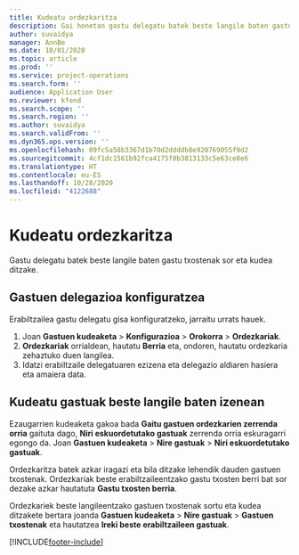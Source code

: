 ```yaml
---
title: Kudeatu ordezkaritza
description: Gai honetan gastu delegatu batek beste langile baten gastu txostenak nola sortu eta kudeatu ditzakeen buruzko informazioa ematen da.
author: suvaidya
manager: AnnBe
ms.date: 10/01/2020
ms.topic: article
ms.prod: ''
ms.service: project-operations
ms.search.form: ''
audience: Application User
ms.reviewer: kfend
ms.search.scope: ''
ms.search.region: ''
ms.author: suvaidya
ms.search.validFrom: ''
ms.dyn365.ops.version: ''
ms.openlocfilehash: 09fc5a58b3367d1b70d2ddddb8e920769055f9d2
ms.sourcegitcommit: 4cf1dc1561b92fca4175f0b3813133c5e63ce8e6
ms.translationtype: HT
ms.contentlocale: eu-ES
ms.lasthandoff: 10/28/2020
ms.locfileid: "4122688"
---
```

# <a name="manage-delegation"></a>Kudeatu ordezkaritza
Gastu delegatu batek beste langile baten gastu txostenak sor eta kudea ditzake.

## <a name="configuring-expense-delegation"></a>Gastuen delegazioa konfiguratzea

Erabiltzailea gastu delegatu gisa konfiguratzeko, jarraitu urrats hauek. 
1. Joan **Gastuen kudeaketa** > **Konfigurazioa** > **Orokorra** > **Ordezkariak**. 
2. **Ordezkariak** orrialdean, hautatu **Berria** eta, ondoren, hautatu ordezkaria zehaztuko duen langilea. 
3. Idatzi erabiltzaile delegatuaren ezizena eta delegazio aldiaren hasiera eta amaiera data.

## <a name="manage-expenses-on-behalf-of-another-employee"></a>Kudeatu gastuak beste langile baten izenean

Ezaugarrien kudeaketa gakoa bada **Gaitu gastuen ordezkarien zerrenda orria** gaituta dago, **Niri eskuordetutako gastuak** zerrenda orria eskuragarri egongo da. Joan **Gastuen kudeaketa** > **Nire gastuak** > **Niri eskuordetutako gastuak**.

Ordezkaritza batek azkar iragazi eta bila ditzake lehendik dauden gastuen txostenak. Ordezkariak beste erabiltzaileentzako gastu txosten berri bat sor dezake azkar hautatuta **Gastu txosten berria**.

Ordezkariek beste langileentzako gastuen txostenak sortu eta kudea ditzakete bertara joanda **Gastuen kudeaketa** > **Nire gastuak** > **Gastuen txostenak** eta hautatzea **Ireki beste erabiltzaileen gastuak**.


[!INCLUDE[footer-include](../includes/footer-banner.md)]